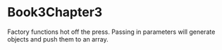 # Book3Chapter3
Factory functions hot off the press.
Passing in parameters will generate objects and push them to an array.